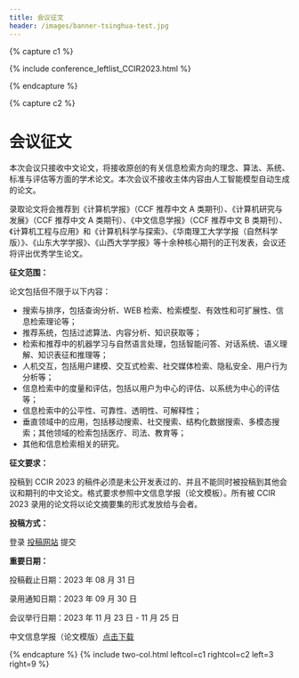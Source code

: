 ```yaml
---
title: 会议征文
header: /images/banner-tsinghua-test.jpg
---
```


{% capture c1 %}

{% include conference_leftlist_CCIR2023.html %}

{% endcapture %}

{% capture c2 %}

# <i class="fas fa-feather-alt"></i>会议征文

<p></p>

本次会议只接收中文论文，将接收原创的有关信息检索方向的理念、算法、系统、标准与评估等方面的学术论文。本次会议不接收主体内容由人工智能模型自动生成的论文。

录取论文将会推荐到《计算机学报》（CCF 推荐中文 A 类期刊）、《计算机研究与发展》（CCF 推荐中文 A 类期刊）、《中文信息学报》（CCF 推荐中文 B 类期刊）、《计算机工程与应用》和《计算机科学与探索》、《华南理工大学学报（自然科学版）》、《山东大学学报》、《山西大学学报》等十余种核心期刊的正刊发表，会议还将评出优秀学生论文。

**征文范围：**

论文包括但不限于以下内容：

- 搜索与排序，包括查询分析、WEB 检索、检索模型、有效性和可扩展性、信息检索理论等；
- 推荐系统，包括过滤算法、内容分析、知识获取等；
- 检索和推荐中的机器学习与自然语言处理，包括智能问答、对话系统、语义理解、知识表征和推理等；
- 人机交互，包括用户建模、交互式检索、社交媒体检索、隐私安全、用户行为分析等；
- 信息检索中的度量和评估，包括以用户为中心的评估、以系统为中心的评估等；
- 信息检索中的公平性、可靠性、透明性、可解释性；
- 垂直领域中的应用，包括移动搜索、社交搜索、结构化数据搜索、多模态搜索；其他领域的检索包括医疗、司法、教育等；
- 其他和信息检索相关的研究。

**征文要求：**

投稿到 CCIR 2023 的稿件必须是未公开发表过的、并且不能同时被投稿到其他会议和期刊的中文论文。格式要求参照中文信息学报（论文模板）。所有被 CCIR 2023 录用的论文将以论文摘要集的形式发放给与会者。

**投稿方式：**

登录 <a href="https://easychair.org/conferences/?conf=ccir2023">投稿网站</a> 提交

**重要日期：**

投稿截止日期：2023 年 08 月 31 日

录用通知日期：2023 年 09 月 30 日

会议举行日期：2023 年 11 月 23 日 - 11 月 25 日

中文信息学报（论文模版）<a href="http://jcip.cipsc.org.cn/CN/item/downloadFile.do?id=79">点击下载</a>

{% endcapture %}
{% include two-col.html leftcol=c1 rightcol=c2 left=3 right=9 %}

